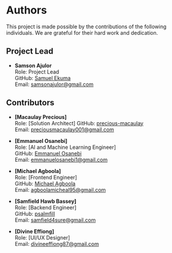# Authors
This project is made possible by the contributions of the following individuals. We are grateful for their hard work and dedication.

## Project Lead

- **Samson Ajulor**  
  Role: Project Lead  
  GitHub: [Samuel Ekuma](https://github.com/SammyML)  
  Email: [samsonajulor@gmail.com](mailto:https://github.com/SammyML)

## Contributors

- **[Macaulay Precious]**  
  Role: [Solution Architect]
  GitHub: [precious-macaulay](https://github.com/Precious-Macaulay)  
  Email: [preciousmacaulay001@gmail.com](mailto:preciousmacaulay001@gmail.com)

- **[Emmanuel Osanebi]**  
  Role: [AI and Machine Learning Engineer]  
  GitHub: [Emmanuel Osanebi](https://github.com/emms204)  
  Email: [emmanuelosanebi1@gmail.com](mailto:emmanuelosanebi1@gmail.com)

- **[Michael Agboola]**  
  Role: [Frontend Engineer]  
  GitHub: [Michael Agboola](https://github.com/Holarmc)  
  Email: [agboolamicheal95@gmail.com](mailto:agboolamicheal95@gmail.com)

- **[Samfield Hawb Bassey]**  
  Role: [Backend Engineer]  
  GitHub: [psalmfill](https://github.com/psalmfill)  
  Email: [samfield4sure@gmail.com](mailto:samfield4sure@gmail.com)
  
- **[Divine Effiong]**  
  Role: [UI/UX Designer]  
  Email: [divineeffiong87@gmail.com](mailto:divineeffiong87@gmail.com)

  
